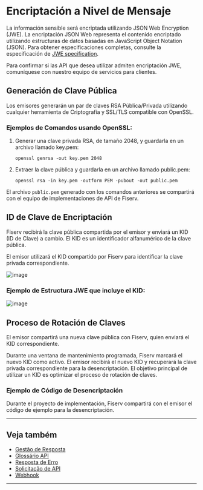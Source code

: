 # Encriptación a Nivel de Mensaje

La información sensible será encriptada utilizando JSON Web Encryption (JWE). La encriptación JSON Web representa el contenido encriptado utilizando estructuras de datos basadas en JavaScript Object Notation (JSON). Para obtener especificaciones completas, consulte la especificación de [JWE specification](https://datatracker.ietf.org/doc/html/draft-ietf-jose-json-web-encryption-40).

Para confirmar si las API que desea utilizar admiten encriptación JWE, comuníquese con nuestro equipo de servicios para clientes.

## Generación de Clave Pública

Los emisores generarán un par de claves RSA Pública/Privada utilizando cualquier herramienta de Criptografía y SSL/TLS compatible con OpenSSL.

### Ejemplos de Comandos usando OpenSSL:

1. Generar una clave privada RSA, de tamaño 2048, y guardarla en un archivo llamado key.pem:
   ```
   openssl genrsa -out key.pem 2048
   ```

2. Extraer la clave pública y guardarla en un archivo llamado public.pem:
   ```
   openssl rsa -in key.pem -outform PEM -pubout -out public.pem
   ```

El archivo `public.pem` generado con los comandos anteriores se compartirá con el equipo de implementaciones de API de Fiserv.

## ID de Clave de Encriptación

Fiserv recibirá la clave pública compartida por el emisor y enviará un KID (ID de Clave) a cambio. El KID es un identificador alfanumérico de la clave pública.

El emisor utilizará el KID compartido por Fiserv para identificar la clave privada correspondiente.

![image](https://github.com/user-attachments/assets/69ba85c2-c203-4040-b4c9-14cbeb8d0c5a)

### Ejemplo de Estructura JWE que incluye el KID:

![image](https://github.com/user-attachments/assets/6d371ec9-e3fc-4c54-8e99-2f15c51f7c60)

## Proceso de Rotación de Claves

El emisor compartirá una nueva clave pública con Fiserv, quien enviará el KID correspondiente.

Durante una ventana de mantenimiento programada, Fiserv marcará el nuevo KID como activo. El emisor recibirá el nuevo KID y recuperará la clave privada correspondiente para la desencriptación. El objetivo principal de utilizar un KID es optimizar el proceso de rotación de claves.

### Ejemplo de Código de Desencriptación

Durante el proyecto de implementación, Fiserv compartirá con el emisor el código de ejemplo para la desencriptación.

---

## Veja também

- [Gestão de Resposta ](?path=docs/português/referência-api/gestão-resposta.md)
- [Glossário API](?path=docs/português/referência-api/glossário-api.md)
- [Resposta de Erro](?path=docs/português/referência-api/resposta-erro.md)
- [Solicitação de API](?path=docs/português/referência-api/solicitação-api.md)
- [Webhook](?path=docs/português/referência-api/5-notificações.md)

---

